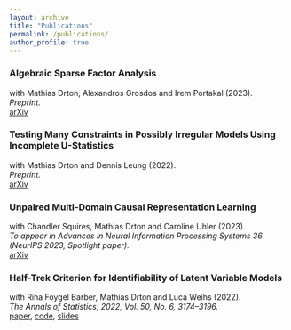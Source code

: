 ```yaml
---
layout: archive
title: "Publications"
permalink: /publications/
author_profile: true
---
```


<!-- {% if author.googlescholar %}
  You can also find my articles on <u><a href="{{author.googlescholar}}">my Google Scholar profile</a>.</u>
{% endif %}

{% include base_path %}

{% for post in site.publications reversed %}
  {% include archive-single.html %}
{% endfor %}
 -->

### Algebraic Sparse Factor Analysis
with Mathias Drton, Alexandros Grosdos and Irem Portakal (2023). \
*Preprint.* \
[arXiv](https://arxiv.org/abs/2312.14762)

### Testing Many Constraints in Possibly Irregular Models Using Incomplete U-Statistics
with Mathias Drton and Dennis Leung (2022). \
*Preprint.* \
[arXiv](https://arxiv.org/abs/2208.11756)

### Unpaired Multi-Domain Causal Representation Learning
with Chandler Squires, Mathias Drton and Caroline Uhler (2023). \
*To appear in Advances in Neural Information Processing
Systems 36 (NeurIPS 2023, Spotlight paper).* \
[arXiv](https://arxiv.org/abs/2302.00993)



### Half-Trek Criterion for Identifiability of Latent Variable Models
with Rina Foygel Barber, Mathias Drton and Luca Weihs (2022). \
*The Annals of Statistics, 2022, Vol. 50, No. 6, 3174–3196.* \
[paper](https://doi.org/10.1214/22-AOS2221), [code](https://github.com/Lucaweihs/SEMID), [slides](https://nilssturma.github.io/files/LF_HTC_presentation_IMS.pdf)
